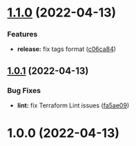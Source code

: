 # [1.1.0](https://github.com/timoa/terraform-module-aws-example/compare/v1.0.1...v1.1.0) (2022-04-13)


### Features

* **release:** fix tags format ([c06ca84](https://github.com/timoa/terraform-module-aws-example/commit/c06ca84c479d59ee8e404651752f1127119ce775))

## [1.0.1](https://github.com/timoa/terraform-module-aws-example/compare/v1.0.0...v1.0.1) (2022-04-13)


### Bug Fixes

* **lint:** fix Terraform Lint issues ([fa5ae09](https://github.com/timoa/terraform-module-aws-example/commit/fa5ae09ecb5fd759e2f3d42a47a1e8c1271f3e82))

# 1.0.0 (2022-04-13)

